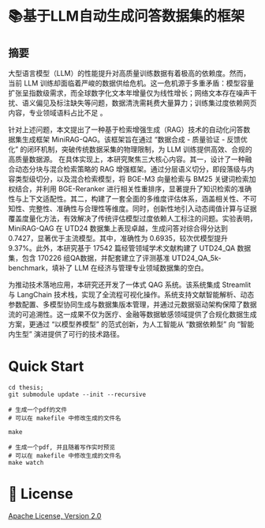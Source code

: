 # 📚基于LLM自动生成问答数据集的框架
## 摘要
大型语言模型（LLM）的性能提升对高质量训练数据有着极高的依赖度。然而，当前 LLM 训练却面临着严峻的数据供给危机。这一危机源于多重矛盾：模型容量扩张呈指数级需求，而全球数字化文本年增量仅为线性增长；网络文本存在噪声干扰、语义偏见及标注缺失等问题，数据清洗需耗费大量算力；训练集过度依赖网页内容，专业领域语料占比不足 。

针对上述问题，本文提出了一种基于检索增强生成（RAG）技术的自动化问答数据集生成框架 MiniRAG-QAG。该框架旨在通过 “数据合成 - 质量验证 - 反馈优化” 的闭环机制，突破传统数据采集的物理限制，为 LLM 训练提供高效、合规的高质量数据源。
在具体实现上，本研究聚焦三大核心内容。其一，设计了一种融合动态分块与混合检索策略的 RAG 增强框架。通过分层语义切分，即段落级与内容类型级切分，以及混合检索模型，将 BGE-M3 向量检索与 BM25 关键词检索加权结合，并利用 BGE-Reranker 进行相关性重排序，显著提升了知识检索的准确性与上下文适配性。其二，构建了一套全面的多维度评估体系，涵盖相关性、不可知性、完整性、准确性与合理性等维度。同时，创新性地引入动态阈值计算与证据覆盖度量化方法，有效解决了传统评估模型过度依赖人工标注的问题。实验表明，MiniRAG-QAG 在 UTD24 数据集上表现卓越，生成问答对综合得分达到 0.7427，显著优于主流模型。其中，准确性为 0.6935，较次优模型提升 9.37%。此外，本研究基于 17542 篇经管领域学术文献构建了 UTD24_QA 数据集，包含 170226 组QA数据，并配套建立了评测基准 UTD24_QA_5k-benchmark，填补了 LLM 在经济与管理专业领域数据集的空白。

为推动技术落地应用，本研究还开发了一体式 QAG 系统。该系统集成 Streamlit 与 LangChain 技术栈，实现了全流程可视化操作。系统支持文献智能解析、动态参数配置、多模型协同生成与数据集版本管理，并通过元数据驱动架构保障了数据流的可追溯性。这一成果不仅为医疗、金融等数据敏感领域提供了合规化数据生成方案，更通过 “以模型养模型” 的范式创新，为人工智能从 “数据依赖型” 向 “智能内生型” 演进提供了可行的技术路径。
# Quick Start
```shell
cd thesis; 
git submodule update --init --recursive

# 生成一个pdf的文件
# 可以在 makefile 中修改生成的文件名

make 

# 生成一个pdf, 并且随着写作实时预览
# 可以在 makefile 中修改生成的文件名
make watch
```

# 📜 License
[Apache License, Version 2.0](https://www.apache.org/licenses/LICENSE-2.0)
